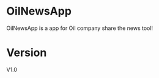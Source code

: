 OilNewsApp
======

OilNewsApp is a app for Oil company share the news  tool!


Version
======

V1.0
